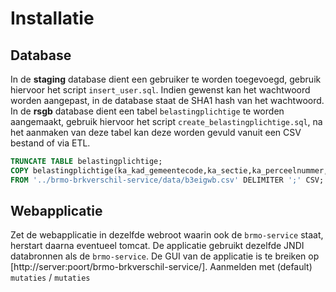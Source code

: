 # Installatie

## Database

In de **staging** database dient een gebruiker te worden toegevoegd, gebruik hiervoor het script `insert_user.sql`.
Indien gewenst kan het wachtwoord worden aangepast, in de database staat de SHA1 hash van het wachtwoord.
In de **rsgb** database dient een tabel `belastingplichtige` te worden aangemaakt, gebruik hiervoor
het script `create_belastingplichtige.sql`, na het aanmaken van deze tabel kan deze worden gevuld vanuit een CSV bestand of via ETL.

```sql
TRUNCATE TABLE belastingplichtige;
COPY belastingplichtige(ka_kad_gemeentecode,ka_sectie,ka_perceelnummer,ka_deelperceelnummer,ka_appartementsindex,kpr_nummer)
FROM '../brmo-brkverschil-service/data/b3eigwb.csv' DELIMITER ';' CSV;
```


## Webapplicatie

Zet de webapplicatie in dezelfde webroot waarin ook de `brmo-service` staat, herstart daarna eventueel tomcat.
De applicatie gebruikt dezelfde JNDI databronnen als de `brmo-service`.
De GUI van de applicatie is te breiken op [http://server:poort/brmo-brkverschil-service/].
Aanmelden met (default) `mutaties` / `mutaties`

